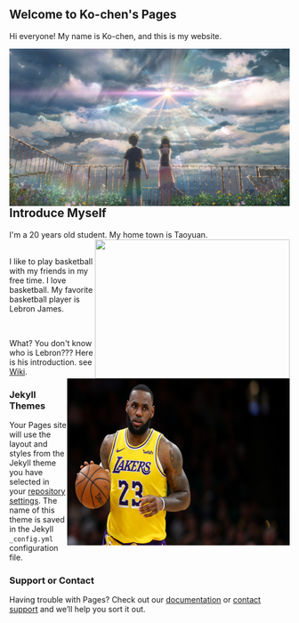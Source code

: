 ## Welcome to Ko-chen's Pages

Hi everyone! My name is Ko-chen, and this is my website. 

<img align="right" src="640x360_43.jpg"/>

<br />
<br />
<br />

## Introduce Myself

I'm a 20 years old student. My home town is Taoyuan. <img width="350" height="250" align="right" src="New_image_of_Taoyuan_City.jpg"/>
<br />
<br />

I like to play basketball with my friends in my free time. I love basketball. My favorite basketball player is Lebron James. <br />

<img width="400" height="300" align="right" src="gettyimages-1128131986.jpg"/>
<br />

What? You don't know who is Lebron??? Here is his introduction. see [Wiki](https://en.wikipedia.org/wiki/LeBron_James).

### Jekyll Themes

Your Pages site will use the layout and styles from the Jekyll theme you have selected in your [repository settings](https://github.com/KoChenShih/Web/settings). The name of this theme is saved in the Jekyll `_config.yml` configuration file.

### Support or Contact

Having trouble with Pages? Check out our [documentation](https://help.github.com/categories/github-pages-basics/) or [contact support](https://github.com/contact) and we’ll help you sort it out.
